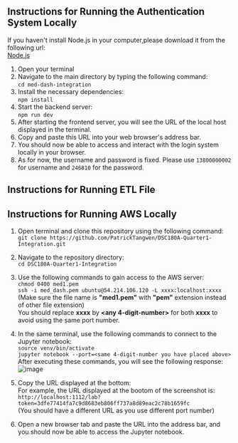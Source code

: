 ## Instructions for Running the Authentication System Locally
If you haven't install Node.js in your computer,please download it from the following url:<br>
[Node.js](https://nodejs.org/en/download)

1. Open your terminal<br> 
2. Navigate to the main directory by typing the following command:<br>
```cd med-dash-integration```
3. Install the necessary dependencies:<br>
```npm install```
4. Start the backend server:<br>
```npm run dev```
5. After starting the frontend server, you will see the URL of the local host displayed in the terminal.<br>
6. Copy and paste this URL into your web browser's address bar.<br>
7. You should now be able to access and interact with the login system locally in your browser.
8. As for now, the username and password is fixed. Please use ```13800000002``` for username and ```246810``` for the password.

## Instructions for Running ETL File



## Instructions for Running AWS Locally

1. Open terminal and clone this repository using the following command: <br>
```git clone https://github.com/PatrickTangwen/DSC180A-Quarter1-Integration.git```

2. Navigate to the repository directory: <br>
```cd DSC180A-Quarter1-Integration```<br>

3. Use the following commands to gain access to the AWS server:<br>
``` chmod 0400 med1.pem ``` <br>
``` ssh -i med_dash.pem ubuntu@54.214.106.120 -L xxxx:localhost:xxxx ``` <br>
(Make sure the file name is **"med1.pem"** with **"pem"** extension instead of other file extension)<br>
You should replace **xxxx** by **<any 4-digit-number>** for both **xxxx** to avoid using the same port number.

4. In the same terminal, use the following commands to connect to the Jupyter notebook:<br>
``` source venv/bin/activate ``` <br>
``` jupyter notebook --port=<same 4-digit-number you have placed above> ```<br>
After executing these commands, you will see the following response:<br>
![image](https://github.com/PatrickTangwen/med-dash-integration/assets/102566928/ccc26df0-97e3-444e-9300-613a13ac4d0f)

5. Copy the URL displayed at the bottom:<br>
For example, the URL displayed at the bootom of the screenshot is:<br>
```http://localhost:1112/lab?token=3dfe77414fa7c9d8683eb806ff737a8d89eac2c78b1659fc``` <br>
(You should have a different URL as you use different port number)

6. Open a new browser tab and paste the URL into the address bar, and you should now be able to access the Jupyter notebook.<br>
